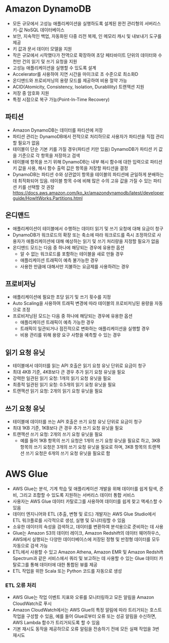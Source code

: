 # Amazon DynamoDB
- 모든 규모에서 고성능 애플리케이션을 실행하도록 설계된 완전 관리형의 서버리스 키-값  NoSQL 데이터베이스
- 보안, 지속적인 백업, 자동화된 다중 리전 복제, 인 메모리 캐시 및 내보내기 도구를 제공
- 키 값과 문서 데이터 모델을 지원
- 작은 규모에서 시작했다가 전역으로 확장하여 초당 페타바이트 단위의 데이터와 수천만 건의 읽기 및 쓰기 요청을 지원
- 고성능 애플리케이션을 실행할 수 있도록 설계
- Accelerator를 사용하여 지연 시간을 마이크로 초 수준으로 최소화D
- 온디맨드와 프로비저닝의 용량 모드를 제공하여 비용 절약 가능
- ACID(Atomicity, Consistency, Isolation, Durablility) 트랜잭션 지원
- 저장 중 암호화 지원
- 특정 시점으로 복구 가능(Point-In-Time Recovery)

## 파티션
- Amazon DynamoDB는 데이터를 파티션에 저장
- 파티션 관리는 DynamoDB에서 전적으로 처리하므로 사용자가 파티션을 직접 관리할 필요가 없음
- 테이블이 단순 기본 키를 가질 경우(파티션 키만 있음) DynamoDB가 파티션 키 값을 기준으로 각 항목을 저장하고 검색
- 테이블에 항목을 쓰기 위해 DynamoDB는 내부 해시 함수에 대한 입력으로 파티션 키 값을 사용, 해시 함수 출력 값은 항목을 저장할 파티션을 결정
- DynamoDB는 파티션 수와 상관없이 항목을 테이블의 파티션에 균일하게 분배하는 데 최적화되어 있음. 테이블 항목 수에 비해 많은 수의 고유 값을 가질 수 있는 파티션 키를 선택할 것 권장
https://docs.aws.amazon.com/ko_kr/amazondynamodb/latest/developerguide/HowItWorks.Partitions.html

## 온디맨드
- 애플리케이션이 테이블에서 수행하는 데이터 읽기 및 쓰기 요청에 대해 요금이 청구
- DynamoDB가 워크로드의 확장 또는 축소에 따라 워크로드를 즉시 조정하므로 사용자가 애플리케이션에 대해 예상하는 읽기 및 쓰기 처리량을 지정할 필요가 없음
- 온디맨드 모드는 다음 중 하나에 해당되는 경우에 유용한 옵션
  - 알 수 없는 워크로드를 포함하는 테이블을 새로 만들 경우
  - 애플리케이션 트래픽이 예측 불가능한 경우
  - 사용한 만큼에 대해서만 지불하는 요금제를 사용하려는 경우

## 프로비저닝
- 애플리케이션에 필요한 초당 읽기 및 쓰기 횟수를 지정
- Auto Scaling을 사용하여 트래픽 변경에 따라 테이블의 프로비저닝된 용량을 자동으로 조정
- 프로비저닝된 모드는 다음 중 하나에 해당되는 경우에 유용한 옵션
  - 애플리케이션 트래픽이 예측 가능한 경우
  - 트래픽이 일관되거나 점진적으로 변화하는 애플리케이션을 실행할 경우
  - 비용 관리를 위해 용량 요구 사항을 예측할 수 있는 경우

## 읽기 요청 유닛
- 테이블에서 데이터를 읽는 API 호출은 읽기 요청 유닛 단위로 요금이 청구
- 최대 4KB 기준, 4KB보다 큰 경우 추가 읽기 요청 유닛을 필요
- 강력한 일관된 읽기 요청: 1개의 읽기 요청 유닛을 필요
- 최종적 일관된 읽기 요청: 0.5개의 읽기 요청 유닛을 필요
- 트랜잭션 읽기 요청: 2개의 읽기 요청 유닛을 필요

## 쓰기 요청 유닛
- 테이블에 데이터를 쓰는 API 호출은 쓰기 요청 유닛 단위로 요금이 청구
- 최대 1KB 기준, 1KB보다 큰 경우 추가 쓰기 요청 유닛을 필요
- 트랜잭션 쓰기 요청: 2개의 쓰기 요청 유닛을 필요
  - 예를 들어 1KB 항목의 쓰기 요청은 1개의 쓰기 요청 유닛을 필요로 하고, 3KB 항목의 쓰기 요청은 3개의 쓰기 요청 유닛을 필요로 하며, 3KB 항목의 트랜잭션 쓰기 요청은 6개의 쓰기 요청 유닛을 필요로 함

# AWS Glue
- AWS Glue는 분석, 기계 학습 및 애플리케이션 개발을 위해 데이터를 쉽게 탐색, 준비, 그리고 조합할 수 있도록 지원하는 서버리스 데이터 통합 서비스
- 사용자는 AWS Glue 데이터 카탈로그를 사용하여 데이터를 쉽게 찾고 액세스할 수 있음
- 데이터 엔지니어와 ETL (추출, 변형 및 로드) 개발자는 AWS Glue Studio에서 ETL 워크플로를 시각적으로 생성, 실행 및 모니터링할 수 있음
- 소유한 데이터의 속성을 검색하고, 데이터를 변환하여 분석용으로 준비하는 데 사용
- Glue는 Amazon S3의 데이터 레이크, Amazon Redshift의 데이터 웨어하우스, AWS에서 실행되는 다양한 데이터베이스에 저장된 정형 및 반정형 데이터를 모두 자동으로 검색 가능
- ETL에서 사용할 수 있고 Amazon Athena, Amazon EMR 및 Amazon Redshift Spectrum과 같은 서비스에서 쿼리 및 보고하는 데 사용할 수 있는 Glue 데이터 카탈로그를 통해 데이터에 대한 통합된 뷰를 제공
- ETL 작업을 위한 Scala 또는 Python 코드를 자동으로 생성

### ETL 오류 처리
- AWS Glue는 작업 이벤트 지표와 오류를 모니터링하고 모든 알림을 Amazon CloudWatch로 푸시
- Amazon CloudWatch에서는 AWS Glue의 특정 알림에 따라 트리거되는 호스트 작업을 구성할 수 있음, 예를 들어 Glue로부터 오류 또는 성공 알림을 수신하면, AWS Lambda 함수가 트리거되도록 할 수 있음
- 기본 재시도 동작을 제공하므로 오류 알림을 전송하기 전에 모든 실패 작업을 3번 재시도
